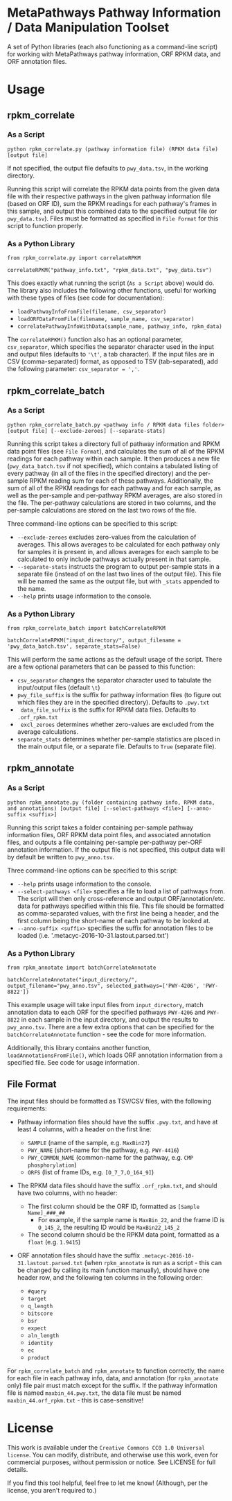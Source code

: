 # MetaPathways Pathway Information / Data Manipulation Toolset
A set of Python libraries (each also functioning as a command-line script) for working with MetaPathways pathway information, ORF RPKM data, and ORF annotation files.


# Usage

## rpkm_correlate

### As a Script
```
python rpkm_correlate.py (pathway information file) (RPKM data file) [output file]
```
If not specified, the output file defaults to ``` pwy_data.tsv ```, in the working directory. 

Running this script will correlate the RPKM data points from the given data file with their respective pathways in the given pathway information file (based on ORF ID), sum the RPKM readings for each pathway's frames in this sample, and output this combined data to the specified output file (or ```pwy_data.tsv```). Files must be formatted as specified in ```File Format``` for this script to function properly.

### As a Python Library
```
from rpkm_correlate.py import correlateRPKM

correlateRPKM("pathway_info.txt", "rpkm_data.txt", "pwy_data.tsv")
```
This does exactly what running the script (```As a Script``` above) would do. The library also includes the following other functions, useful for working with these types of files (see code for documentation):
- ```loadPathwayInfoFromFile(filename, csv_separator)```
- ```loadORFDataFromFile(filename, sample_name, csv_separator)```
- ```correlatePathwayInfoWithData(sample_name, pathway_info, rpkm_data)```

The ```correlateRPKM()``` function also has an optional parameter, ```csv_separator```, which specifies the separator character used in the input and output files (defaults to ```'\t'```, a tab character). If the input files are in CSV (comma-separated) format, as opposed to TSV (tab-separated), add the following parameter: 
```csv_separator = ','```. 


## rpkm_correlate_batch
### As a Script
``` 
python rpkm_correlate_batch.py <pathway info / RPKM data files folder> [output file] [--exclude-zeroes] [--separate-stats]
```
Running this script takes a directory full of pathway information and RPKM data point files (see ```File Format```), and calculates the sum of all of the RPKM readings for each pathway within each sample. It then produces a new file (```pwy_data_batch.tsv``` if not specified), which contains a tabulated listing of every pathway (in all of the files in the specified directory) and the per-sample RPKM reading sum for each of these pathways. Additionally, the sum of all of the RPKM readings for each pathway and for each sample, as well as the per-sample and per-pathway RPKM averages, are also stored in the file. The per-pathway calculations are stored in two columns, and the per-sample calculations are stored on the last two rows of the file. 

Three command-line options can be specified to this script:
- ```--exclude-zeroes``` excludes zero-values from the calculation of averages. This allows averages to be calculated for each pathway only for samples it is present in, and allows averages for each sample to be calculated to only include pathways actually present in that sample.
- ```--separate-stats``` instructs the program to output per-sample stats in a separate file (instead of on the last two lines of the output file). This file will be named the same as the output file, but with ```_stats``` appended to the name.
- ```--help``` prints usage information to the console.


### As a Python Library
```
from rpkm_correlate_batch import batchCorrelateRPKM

batchCorrelateRPKM("input_directory/", output_filename = 'pwy_data_batch.tsv', separate_stats=False)
```
This will perform the same actions as the default usage of the script. There are a few optional parameters that can be passed to this function:
- ```csv_separator``` changes the separator character used to tabulate the input/output files (default `\t`)
- ```pwy_file_suffix``` is the suffix for pathway information files (to figure out which files they are in the specified directory). Defaults to `.pwy.txt`
- ``` data_file_suffix``` is the suffix for RPKM data files. Defaults to ```.orf_rpkm.txt```
- ``` excl_zeroes``` determines whether zero-values are excluded from the average calculations.
- ```separate_stats``` determines whether per-sample statistics are placed in the main output file, or a separate file. Defaults to `True` (separate file).

## rpkm_annotate
### As a Script
```
python rpkm_annotate.py (folder containing pathway info, RPKM data, and annotations) [output file] [--select-pathways <file>] [--anno-suffix <suffix>]
```
Running this script takes a folder containing per-sample pathway information files, ORF RPKM data point files, and associated annotation files, and outputs a file containing per-sample per-pathway per-ORF annotation information. If the output file is not specified, this output data will by default be written to `pwy_anno.tsv`.

Three command-line options can be specified to this script:
- `--help` prints usage information to the console.
- `--select-pathways <file>` specifies a file to load a list of pathways from. The script will then only cross-reference and output ORF/annotation/etc. data for pathways specified within this file. This file should be formatted as comma-separated values, with the first line being a header, and the first column being the short-name of each pathway to be looked at.
- `--anno-suffix <suffix>` specifies the suffix for annotation files to be loaded (i.e. '.metacyc-2016-10-31.lastout.parsed.txt')

### As a Python Library
```
from rpkm_annotate import batchCorrelateAnnotate

batchCorrelateAnnotate("input_directory/", output_filename="pwy_anno.tsv", selected_pathways=['PWY-4206', 'PWY-8822'])
```
This example usage will take input files from `input_directory`, match annotation data to each ORF for the specified pathways `PWY-4206` and `PWY-8822` in each sample in the input directory, and output the results to `pwy_anno.tsv`. There are a few extra options that can be specified for the `batchCorrelateAnnotate` function - see the code for more information. 

Additionally, this library contains another function, `loadAnnotationsFromFile()`, which loads ORF annotation information from a specified file. See code for usage information.

## File Format 
The input files should be formatted as TSV/CSV files, with the following requirements:
- Pathway information files should have the suffix `.pwy.txt`, and have at least 4 columns, with a header on the first line: 
	- ```SAMPLE``` (name of the sample, e.g. ```MaxBin27```)
	- ```PWY_NAME``` (short-name for the pathway, e.g. ```PWY-4416```)
	- ```PWY_COMMON_NAME``` (common-name for the pathway, e.g. ```CMP phosphorylation```)
	- ```ORFS``` (list of frame IDs, e.g. ```[O_7_7,O_164_9]```)


- The RPKM data files should have the suffix `.orf_rpkm.txt`, and should have two columns, with no header:
	- The first column should be the ORF ID, formatted as ```[Sample Name]_###_##```
		- For example, if the sample name is ```MaxBin_22```, and the frame ID is ```O_145_2```, the resulting ID would be ```MaxBin22_145_2```
	- The second column should be the RPKM data point, formatted as a ```float``` (e.g. ```1.9415```)
	
- ORF annotation files should have the suffix `.metacyc-2016-10-31.lastout.parsed.txt` (when `rpkm_annotate` is run as a script - this can be changed by calling its main function manually), should have one header row, and the following ten columns in the following order:
	- `#query`
	- `target`
	- `q_length`
	- `bitscore`
	- `bsr`
	- `expect`
	- `aln_length`
	- `identity`
	- `ec`
	- `product`

For `rpkm_correlate_batch` and `rpkm_annotate` to function correctly, the name for each file in each pathway info, data, and annotation (for `rpkm_annotate` only) file pair must match except for the suffix. If the pathway information file is named `maxbin_44.pwy.txt`, the data file must be named `maxbin_44.orf_rpkm.txt` - this is case-sensitive!


# License
This work is available under the ```Creative Commons CC0 1.0 Universal license```. You can modify, distribute, and otherwise use this work, even for commercial purposes, without permission or notice. See LICENSE for full details. 

If you find this tool helpful, feel free to let me know! (Although, per the license, you aren't required to.) 



